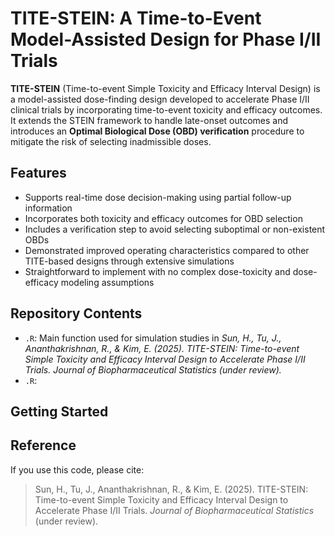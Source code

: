 # TITE-STEIN: A Time-to-Event Model-Assisted Design for Phase I/II Trials

**TITE-STEIN** (Time-to-event Simple Toxicity and Efficacy Interval Design) is a model-assisted dose-finding design developed to accelerate Phase I/II clinical trials by incorporating time-to-event toxicity and efficacy outcomes. It extends the STEIN framework to handle late-onset outcomes and introduces an **Optimal Biological Dose (OBD) verification** procedure to mitigate the risk of selecting inadmissible doses.

## Features
- Supports real-time dose decision-making using partial follow-up information
- Incorporates both toxicity and efficacy outcomes for OBD selection
- Includes a verification step to avoid selecting suboptimal or non-existent OBDs
- Demonstrated improved operating characteristics compared to other TITE-based designs through extensive simulations
- Straightforward to implement with no complex dose-toxicity and dose-efficacy modeling assumptions

## Repository Contents

- `.R`: Main function used for simulation studies in *Sun, H., Tu, J., Ananthakrishnan, R., & Kim, E. (2025). TITE-STEIN: Time-to-event Simple Toxicity and Efficacy Interval Design to Accelerate Phase I/II Trials. Journal of Biopharmaceutical Statistics (under review).*
- `.R`: 

## Getting Started

## Reference
If you use this code, please cite: 
> Sun, H., Tu, J., Ananthakrishnan, R., & Kim, E. (2025). TITE-STEIN: Time-to-event Simple Toxicity and Efficacy Interval Design to Accelerate Phase I/II Trials. *Journal of Biopharmaceutical Statistics* (under review).

